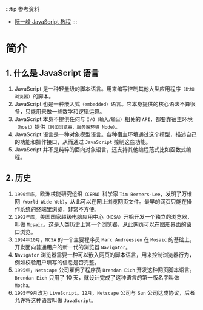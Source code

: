:::tip 参考资料

- [阮一峰 JavaScript 教程](https://wangdoc.com/javascript/)
  :::

# 简介

## 1. 什么是 JavaScript 语言

1. JavaScript 是一种轻量级的脚本语言。用来编写控制其他大型应用程序`（比如浏览器）`的脚本。
2. JavaScript 也是一种嵌入式`（embedded）`语言。它本身提供的核心语法不算很多，只能用来做一些数学和逻辑运算。
3. JavaScript 本身不提供任何与 `I/O（输入/输出）`相关的 `API`，都要靠宿主环境`（host）`提供`（例如浏览器，服务器环境 Node）`。
4. JavaScript 语言是一种对象模型语言。各种宿主环境通过这个模型，描述自己的功能和操作接口，从而通过 `JavaScript` 控制这些功能。
5. JavaScript 并不是纯粹的面向对象语言，还支持其他编程范式比如函数式编程。

## 2. 历史

1. `1990年底`，欧洲核能研究组织`（CERN）`科学家 `Tim Berners-Lee`，发明了万维网`（World Wide Web）`，从此可以在网上浏览网页文件。最早的网页只能在操作系统的终端里浏览，非常不方便。
2. `1992年底`，美国国家超级电脑应用中心`（NCSA）`开始开发一个独立的浏览器，叫做 `Mosaic`。这是人类历史上第一个浏览器，从此网页可以在图形界面的窗口浏览。
3. `1994年10月`，`NCSA` 的一个主要程序员 `Marc Andreessen` 在 `Mosaic` 的基础上，开发面向普通用户的新一代的浏览器 `Navigator`。
4. `Navigator` 浏览器需要一种可以嵌入网页的脚本语言，用来控制浏览器行为，例如校验用户填写的信息是否完整。
5. `1995年`，`Netscape` 公司雇佣了程序员 `Brendan Eich` 开发这种网页脚本语言。`Brendan Eich` 只用了 10 天，就设计完成了这种语言的第一版名字叫做 `Mocha`。
6. `1995年9月`改为 `LiveScript`。`12月`，`Netscape` 公司与 `Sun` 公司达成协议，后者允许将这种语言叫做 `JavaScript`。
